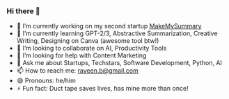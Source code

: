### Hi there 👋

<!--
**raveenb/raveenb** is a ✨ _special_ ✨ repository because its `README.md` (this file) appears on your GitHub profile.

Here are some ideas to get you started:
-->
- 🔭 I’m currently working on my second startup [MakeMySummary](https://www.makemysummary.com)
- 🌱 I’m currently learning GPT-2/3, Abstractive Summarization, Creative Writing, Designing on Canva (awesome tool btw!)
- 👯 I’m looking to collaborate on AI, Productivity Tools
- 🤔 I’m looking for help with Content Marketing
- 💬 Ask me about Startups, Techstars, Software Development, Python, AI
- 📫 How to reach me: raveen.b@gmail.com
- 😄 Pronouns: he/him
- ⚡ Fun fact: Duct tape saves lives, has mine more than once!
